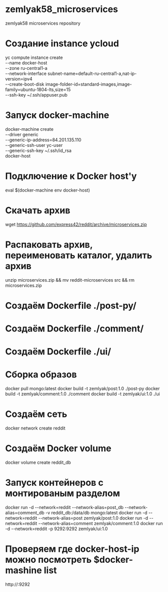 # zemlyak58_microservices
zemlyak58 microservices repository
# Создание instance ycloud
yc compute instance create \
  --name docker-host \
  --zone ru-central1-a \
  --network-interface subnet-name=default-ru-central1-a,nat-ip-version=ipv4 \
  --create-boot-disk image-folder-id=standard-images,image-family=ubuntu-1804-lts,size=15 \
  --ssh-key ~/.ssh/appuser.pub
# Запуск docker-machine
docker-machine create \
  --driver generic \
  --generic-ip-address=84.201.135.110 \
  --generic-ssh-user yc-user \
  --generic-ssh-key ~/.ssh/id_rsa \
  docker-host
# Подключение к Docker host'у
eval $(docker-machine env docker-host)
# Скачать архив
wget  https://github.com/express42/reddit/archive/microservices.zip
# Распаковать архив, переименовать каталог, удалить архив
unzip microservices.zip && mv reddit-microservices src && rm microservices.zip
# Создаём Dockerfile ./post-py/
# Создаём Dockerfile ./comment/
# Создаём Dockerfile ./ui/
# Сборка образов
docker pull mongo:latest
docker build -t zemlyak/post:1.0 ./post-py
docker build -t zemlyak/comment:1.0 ./comment
docker build -t zemlyak/ui:1.0 ./ui
# Создаём сеть 
docker network create reddit
# Создаём Docker volume
docker volume create reddit_db
# Запуск контейнеров с монтированым разделом
docker run -d --network=reddit --network-alias=post_db --network-alias=comment_db -v reddit_db:/data/db mongo:latest
docker run -d --network=reddit --network-alias=post zemlyak/post:1.0
docker run -d --network=reddit --network-alias=comment zemlyak/comment:1.0
docker run -d --network=reddit -p 9292:9292 zemlyak/ui:1.0
# Проверяем где docker-host-ip можно посмотреть $docker-mashine list
http://<docker-host-ip>:9292


